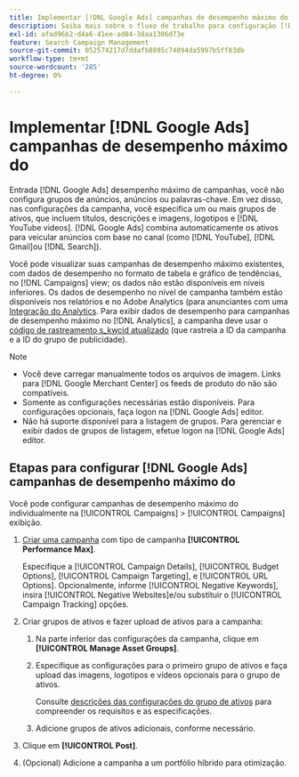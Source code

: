 ```yaml
---
title: Implementar [!DNL Google Ads] campanhas de desempenho máximo do
description: Saiba mais sobre o fluxo de trabalho para configuração [!DNL Google Ads] desempenho máximo de campanhas.
exl-id: afad96b2-d4a6-41ee-ad84-38aa1306d73e
feature: Search Campaign Management
source-git-commit: 052574217d7ddafb8895c74094da5997b5ff83db
workflow-type: tm+mt
source-wordcount: '285'
ht-degree: 0%

---
```


# Implementar [!DNL Google Ads] campanhas de desempenho máximo do

Entrada [!DNL Google Ads] desempenho máximo de campanhas, você não configura grupos de anúncios, anúncios ou palavras-chave. Em vez disso, nas configurações da campanha, você especifica um ou mais grupos de ativos, que incluem títulos, descrições e imagens, logotipos e [!DNL YouTube videos]. [!DNL Google Ads] combina automaticamente os ativos para veicular anúncios com base no canal (como [!DNL YouTube], [!DNL Gmail]ou [!DNL Search]).

Você pode visualizar suas campanhas de desempenho máximo existentes, com dados de desempenho no formato de tabela e gráfico de tendências, no [!DNL Campaigns] view; os dados não estão disponíveis em níveis inferiores. Os dados de desempenho no nível de campanha também estão disponíveis nos relatórios e no Adobe Analytics (para anunciantes com uma [Integração do Analytics](/help/integrations/analytics/overview.md). Para exibir dados de desempenho para campanhas de desempenho máximo no [!DNL Analytics], a campanha deve usar o [código de rastreamento s_kwcid atualizado](/help/search-social-commerce/tracking/skwcid-tracking-parameter.md) (que rastreia a ID da campanha e a ID do grupo de publicidade).

>[!NOTE]
>
>* Você deve carregar manualmente todos os arquivos de imagem. Links para [!DNL Google Merchant Center] os feeds de produto do não são compatíveis.
>* Somente as configurações necessárias estão disponíveis. Para configurações opcionais, faça logon na [!DNL Google Ads] editor.
>* Não há suporte disponível para a listagem de grupos. Para gerenciar e exibir dados de grupos de listagem, efetue logon na [!DNL Google Ads] editor.

## Etapas para configurar [!DNL Google Ads] campanhas de desempenho máximo do

Você pode configurar campanhas de desempenho máximo do individualmente na [!UICONTROL Campaigns] > [!UICONTROL Campaigns] exibição.

1. [Criar uma campanha](/help/search-social-commerce/campaign-management/campaigns/campaign-manage.md) com tipo de campanha **[!UICONTROL Performance Max]**.

   Especifique a [!UICONTROL Campaign Details], [!UICONTROL Budget Options], [!UICONTROL Campaign Targeting], e [!UICONTROL URL Options]. Opcionalmente, informe [!UICONTROL Negative Keywords], insira [!UICONTROL Negative Websites]e/ou substituir o [!UICONTROL Campaign Tracking] opções.

1. Criar grupos de ativos e fazer upload de ativos para a campanha:

   1. Na parte inferior das configurações da campanha, clique em **[!UICONTROL Manage Asset Groups]**.

   1. Especifique as configurações para o primeiro grupo de ativos e faça upload das imagens, logotipos e vídeos opcionais para o grupo de ativos.

      Consulte [descrições das configurações do grupo de ativos](/help/search-social-commerce/campaign-management/campaigns/campaign-settings-google.md) para compreender os requisitos e as especificações.

   1. Adicione grupos de ativos adicionais, conforme necessário.

1. Clique em **[!UICONTROL Post]**.

1. (Opcional) Adicione a campanha a um portfólio híbrido para otimização.
